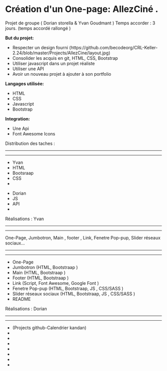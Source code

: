 # Création d'un One-page: AllezCiné .

Projet de groupe (  Dorian storella & Yvan Goudmant ) 
Temps accorder : 3 jours. (temps accordé rallongé ) 

<strong>But du projet:</strong>

<ul>
  <li>Respecter un design fourni (https://github.com/becodeorg/CRL-Keller-2.24/blob/master/Projects/AllezCine/layout.jpg)</li>
  <li>Consolider les acquis en git, HTML, CSS, Bootstrap</li>
  <li>Utiliser javascript dans un projet réaliste</li>
  <li>Utiliser une API</li>
  <li>Avoir un nouveau projet à ajouter à son portfolio</li>
</ul>
  
<strong>Langages utilisée:</strong>

<ul>
  <li>HTML</li>
  <li>CSS</li>
  <li>Javascript</li>
  <li>Bootstrap</li>
</ul>
  
<strong>Integration: </strong>

<ul>
  <li>Une Api</li>
  <li>Font Awesome Icons</li>
</ul>


Distribution des taches : 
***
<hr>

<ul>
  <li>Yvan</li>
  <li>HTML</li>
  <li>Bootsraap</li>
  <li>CSS</li>
  <li></li>
</ul>

<ul>
  <li>Dorian</li>
  <li>JS</li>
  <li>API</li>
  <li></li>
</ul>

Réalisations : Yvan
***
<hr>

One-Page, Jumbotron, Main , footer , Link, Fenetre Pop-pup, Slider réseaux sociaux... 
***
<hr>

<ul>
  <li>One-Page</li>
  <li>Jumbotron (HTML, Bootstraap )</li>
  <li>Main (HTML, Bootstraap )</li>
  <li>Footer (HTML, Bootstraap )</li>
  <li>Link (Script, Font Awesome, Google Font )</li>
  <li>Fenetre Pop-pup (HTML, Bootstraap, JS , CSS/SASS )</li>
  <li>Slider réseaux sociaux (HTML, Bootstraap, JS , CSS/SASS )</li>
  <li>README</li>
</ul>

Réalisations : Dorian
***
<hr>
<ul>
  <li>(Projects github-Calendrier kandan)</li>
  <li></li>
  <li></li>
  <li></li>
  <li></li>
  <li></li>
  <li></li>
  <li></li>
</ul>




 


  
